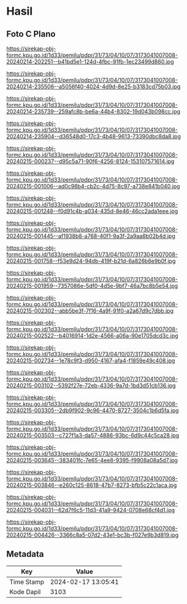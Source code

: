 # Hasil

## Foto C Plano

https://sirekap-obj-formc.kpu.go.id/1d33/pemilu/pdpr/31/73/04/10/07/3173041007008-20240214-202251--b41bd5e1-124d-4fbc-91fb-1ec23499d860.jpg

https://sirekap-obj-formc.kpu.go.id/1d33/pemilu/pdpr/31/73/04/10/07/3173041007008-20240214-235506--a5056f40-4024-4d9d-8e25-b3183cd75b03.jpg

https://sirekap-obj-formc.kpu.go.id/1d33/pemilu/pdpr/31/73/04/10/07/3173041007008-20240214-235739--259afc8b-be6a-44b4-8302-19d043b098cc.jpg

https://sirekap-obj-formc.kpu.go.id/1d33/pemilu/pdpr/31/73/04/10/07/3173041007008-20240214-235904--d36548d0-17c3-4b48-9613-73390dbc8da8.jpg

https://sirekap-obj-formc.kpu.go.id/1d33/pemilu/pdpr/31/73/04/10/07/3173041007008-20240215-000237--d95c5a71-90f6-4256-8124-153107571614.jpg

https://sirekap-obj-formc.kpu.go.id/1d33/pemilu/pdpr/31/73/04/10/07/3173041007008-20240215-001006--ad0c98b4-cb2c-4d75-8c97-a738e841b040.jpg

https://sirekap-obj-formc.kpu.go.id/1d33/pemilu/pdpr/31/73/04/10/07/3173041007008-20240215-001248--f0d91c4b-a034-435d-8e46-46cc2ada1eee.jpg

https://sirekap-obj-formc.kpu.go.id/1d33/pemilu/pdpr/31/73/04/10/07/3173041007008-20240215-001445--af1938b8-a768-40f1-9a3f-2a9aa8b02b4d.jpg

https://sirekap-obj-formc.kpu.go.id/1d33/pemilu/pdpr/31/73/04/10/07/3173041007008-20240215-001758--f53e9d24-94db-419f-b21d-6a826b6e9b0f.jpg

https://sirekap-obj-formc.kpu.go.id/1d33/pemilu/pdpr/31/73/04/10/07/3173041007008-20240215-001959--7357086e-5df0-4d5e-9bf7-46a7bc8b5e54.jpg

https://sirekap-obj-formc.kpu.go.id/1d33/pemilu/pdpr/31/73/04/10/07/3173041007008-20240215-002302--abb5be3f-7f16-4a9f-91f0-a2a67d9c7dbb.jpg

https://sirekap-obj-formc.kpu.go.id/1d33/pemilu/pdpr/31/73/04/10/07/3173041007008-20240215-002522--b4016914-1d2e-4566-a06a-90e1705dcd3c.jpg

https://sirekap-obj-formc.kpu.go.id/1d33/pemilu/pdpr/31/73/04/10/07/3173041007008-20240215-002734--1e78c9f3-d950-4167-afa4-f1859e49c408.jpg

https://sirekap-obj-formc.kpu.go.id/1d33/pemilu/pdpr/31/73/04/10/07/3173041007008-20240215-003102--5392f27e-72eb-4336-9a7d-1bd3d51cb136.jpg

https://sirekap-obj-formc.kpu.go.id/1d33/pemilu/pdpr/31/73/04/10/07/3173041007008-20240215-003305--2db9f902-9c96-4470-8727-3504c1b6d5fa.jpg

https://sirekap-obj-formc.kpu.go.id/1d33/pemilu/pdpr/31/73/04/10/07/3173041007008-20240215-003503--c727f1a3-da57-4886-93bc-6d9c44c5ca28.jpg

https://sirekap-obj-formc.kpu.go.id/1d33/pemilu/pdpr/31/73/04/10/07/3173041007008-20240215-003645--383401fc-7e65-4ee8-9395-f9908a08a5d7.jpg

https://sirekap-obj-formc.kpu.go.id/1d33/pemilu/pdpr/31/73/04/10/07/3173041007008-20240215-003846--e260c125-8618-47b7-8273-bfb5c22c1aca.jpg

https://sirekap-obj-formc.kpu.go.id/1d33/pemilu/pdpr/31/73/04/10/07/3173041007008-20240215-004031--62d7f6c5-11d3-41a9-9424-0708e68cf4d1.jpg

https://sirekap-obj-formc.kpu.go.id/1d33/pemilu/pdpr/31/73/04/10/07/3173041007008-20240215-004426--3366c8a5-07d2-43e1-bc3b-f027e9b3d819.jpg


## Metadata

| Key        | Value               |
| ---------- | ------------------- |
| Time Stamp | 2024-02-17 13:05:41 |
| Kode Dapil | 3103                |



